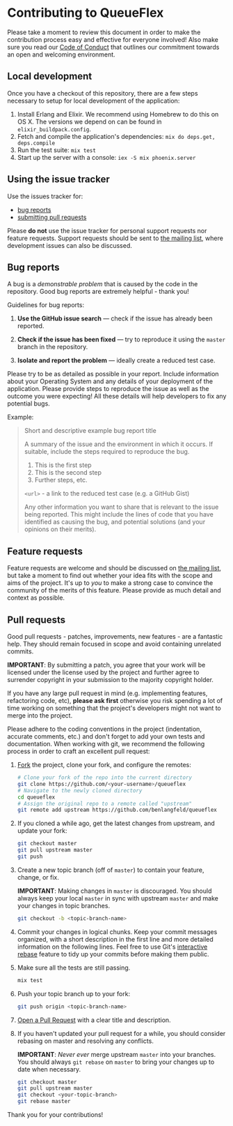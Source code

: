 # Contributing to QueueFlex

Please take a moment to review this document in order to make the contribution process easy and effective for everyone involved! Also make sure you read our [Code of Conduct](CODE_OF_CONDUCT.md) that outlines our commitment towards an open and welcoming environment.

## Local development

Once you have a checkout of this repository, there are a few steps necessary to setup for local development of the application:

1. Install Erlang and Elixir. We recommend using Homebrew to do this on OS X. The versions we depend on can be found in `elixir_buildpack.config`.
2. Fetch and compile the application's dependencies: `mix do deps.get, deps.compile`
3. Run the test suite: `mix test`
4. Start up the server with a console: `iex -S mix phoenix.server`

## Using the issue tracker

Use the issues tracker for:

* [bug reports](#bug-reports)
* [submitting pull requests](#pull-requests)

Please **do not** use the issue tracker for personal support requests nor feature requests. Support requests should be sent to [the mailing list](http://groups.google.com/group/queueflex), where development issues can also be discussed.

## Bug reports

A bug is a _demonstrable problem_ that is caused by the code in the repository. Good bug reports are extremely helpful - thank you!

Guidelines for bug reports:

1. **Use the GitHub issue search** &mdash; check if the issue has already been reported.

2. **Check if the issue has been fixed** &mdash; try to reproduce it using the `master` branch in the repository.

3. **Isolate and report the problem** &mdash; ideally create a reduced test case.

Please try to be as detailed as possible in your report. Include information about your Operating System and any details of your deployment of the application. Please provide steps to reproduce the issue as well as the outcome you were expecting! All these details will help developers to fix any potential bugs.

Example:

> Short and descriptive example bug report title
>
> A summary of the issue and the environment in which it occurs. If suitable, include the steps required to reproduce the bug.
>
> 1. This is the first step
> 2. This is the second step
> 3. Further steps, etc.
>
> `<url>` - a link to the reduced test case (e.g. a GitHub Gist)
>
> Any other information you want to share that is relevant to the issue being reported. This might include the lines of code that you have identified as causing the bug, and potential solutions (and your opinions on their merits).

## Feature requests

Feature requests are welcome and should be discussed on [the mailing list](http://groups.google.com/group/queueflex), but take a moment to find out whether your idea fits with the scope and aims of the project. It's up to *you* to make a strong case to convince the community of the merits of this feature. Please provide as much detail and context as possible.

## Pull requests

Good pull requests - patches, improvements, new features - are a fantastic help. They should remain focused in scope and avoid containing unrelated commits.

**IMPORTANT**: By submitting a patch, you agree that your work will be licensed under the license used by the project and further agree to surrender copyright in your submission to the majority copyright holder.

If you have any large pull request in mind (e.g. implementing features, refactoring code, etc), **please ask first** otherwise you risk spending a lot of time working on something that the project's developers might not want to merge into the project.

Please adhere to the coding conventions in the project (indentation, accurate comments, etc.) and don't forget to add your own tests and documentation. When working with git, we recommend the following process in order to craft an excellent pull request:

1. [Fork](http://help.github.com/fork-a-repo/) the project, clone your fork,
   and configure the remotes:

   ```bash
   # Clone your fork of the repo into the current directory
   git clone https://github.com/<your-username>/queueflex
   # Navigate to the newly cloned directory
   cd queueflex
   # Assign the original repo to a remote called "upstream"
   git remote add upstream https://github.com/benlangfeld/queueflex
   ```

2. If you cloned a while ago, get the latest changes from upstream, and update your fork:

   ```bash
   git checkout master
   git pull upstream master
   git push
   ```

3. Create a new topic branch (off of `master`) to contain your feature, change, or fix.

   **IMPORTANT**: Making changes in `master` is discouraged. You should always keep your local `master` in sync with upstream `master` and make your changes in topic branches.

   ```bash
   git checkout -b <topic-branch-name>
   ```

4. Commit your changes in logical chunks. Keep your commit messages organized, with a short description in the first line and more detailed information on the following lines. Feel free to use Git's [interactive rebase](https://help.github.com/articles/interactive-rebase) feature to tidy up your commits before making them public.

5. Make sure all the tests are still passing.

   ```bash
   mix test
   ```

6. Push your topic branch up to your fork:

   ```bash
   git push origin <topic-branch-name>
   ```

7. [Open a Pull Request](https://help.github.com/articles/using-pull-requests/) with a clear title and description.

8. If you haven't updated your pull request for a while, you should consider rebasing on master and resolving any conflicts.

   **IMPORTANT**: _Never ever_ merge upstream `master` into your branches. You should always `git rebase` on `master` to bring your changes up to date when necessary.

   ```bash
   git checkout master
   git pull upstream master
   git checkout <your-topic-branch>
   git rebase master
   ```

Thank you for your contributions!
